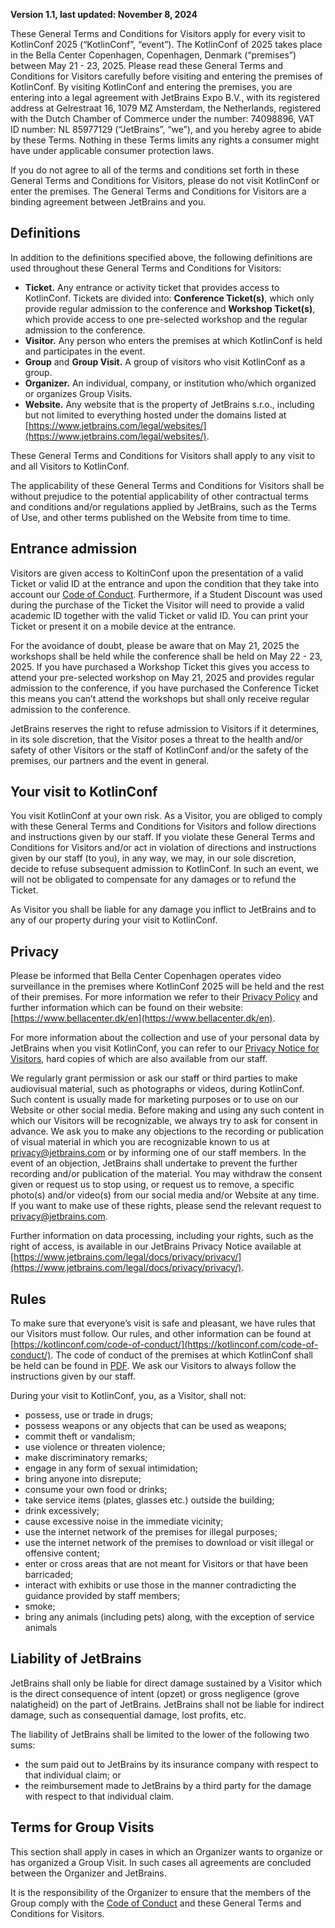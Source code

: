**Version 1.1, last updated: November 8, 2024**

These General Terms and Conditions for Visitors apply for every visit to KotlinConf 2025 (“KotlinConf”, “event”). The KotlinConf of 2025 takes place in the Bella Center Copenhagen, Copenhagen, Denmark (“premises”) between May 21 \- 23, 2025\. Please read these General Terms and Conditions for Visitors carefully before visiting and entering the premises of KotlinConf. By visiting KotlinConf and entering the premises, you are entering into a legal agreement with JetBrains Expo B.V., with its registered address at Gelrestraat 16, 1079 MZ Amsterdam, the Netherlands, registered with the Dutch Chamber of Commerce under the number: 74098896, VAT ID number: NL 85977129 (“JetBrains”, “we”), and you hereby agree to abide by these Terms. Nothing in these Terms limits any rights a consumer might have under applicable consumer protection laws.

If you do not agree to all of the terms and conditions set forth in these General Terms and Conditions for Visitors, please do not visit KotlinConf or enter the premises. The General Terms and Conditions for Visitors are a binding agreement between JetBrains and you.

## Definitions

In addition to the definitions specified above, the following definitions are used throughout these General Terms and Conditions for Visitors:

* **Ticket.** Any entrance or activity ticket that provides access to KotlinConf. Tickets are divided into: **Conference Ticket(s)**, which only provide regular admission to the conference and **Workshop Ticket(s)**, which provide access to one pre-selected workshop and the regular admission to the conference.
* **Visitor.** Any person who enters the premises at which KotlinConf is held and participates in the event.
* **Group** and **Group Visit.** A group of visitors who visit KotlinConf as a group.
* **Organizer.** An individual, company, or institution who/which organized or organizes Group Visits.
* **Website.** Any website that is the property of JetBrains s.r.o., including but not limited to everything hosted under the domains listed at [https://www.jetbrains.com/legal/websites/](https://www.jetbrains.com/legal/websites/).

These General Terms and Conditions for Visitors shall apply to any visit to and all Visitors to KotlinConf.

The applicability of these General Terms and Conditions for Visitors shall be without prejudice to the potential applicability of other contractual terms and conditions and/or regulations applied by JetBrains, such as the Terms of Use, and other terms published on the Website from time to time.

## Entrance admission

Visitors are given access to KoltinConf upon the presentation of a valid Ticket or valid ID at the entrance and upon the condition that they take into account our [Code of Conduct](code-of-conduct.md). Furthermore, if a Student Discount was used during the purchase of the Ticket the Visitor will need to provide a valid academic ID together with the valid Ticket or valid ID. You can print your Ticket or present it on a mobile device at the entrance.

For the avoidance of doubt, please be aware that on May 21, 2025 the workshops shall be held while the conference shall be held on May 22 \- 23, 2025\. If you have purchased a Workshop Ticket this gives you access to attend your pre-selected workshop on May 21, 2025 and provides regular admission to the conference, if you have purchased the Conference Ticket this means you can’t attend the workshops but shall only receive regular admission to the conference.

JetBrains reserves the right to refuse admission to Visitors if it determines, in its sole discretion, that the Visitor poses a threat to the health and/or safety of other Visitors or the staff of KotlinConf and/or the safety of the premises, our partners and the event in general.

## Your visit to KotlinConf

You visit KotlinConf at your own risk. As a Visitor, you are obliged to comply with these General Terms and Conditions for Visitors and follow directions and instructions given by our staff. If you violate these General Terms and Conditions for Visitors and/or act in violation of directions and instructions given by our staff (to you), in any way, we may, in our sole discretion, decide to refuse subsequent admission to KotlinConf. In such an event, we will not be obligated to compensate for any damages or to refund the Ticket.

As Visitor you shall be liable for any damage you inflict to JetBrains and to any of our property during your visit to KotlinConf.

## Privacy

Please be informed that Bella Center Copenhagen operates video surveillance in the premises where KotlinConf 2025 will be held and the rest of their premises. For more information we refer to their [Privacy Policy](https://www.bellagroup.dk/en/privacy) and further information which can be found on their website: [https://www.bellacenter.dk/en](https://www.bellacenter.dk/en).

For more information about the collection and use of your personal data by JetBrains when you visit KotlinConf, you can refer to our [Privacy Notice for Visitors](visitors-privacy-notice.md), hard copies of which are also available from our staff.

We regularly grant permission or ask our staff or third parties to make audiovisual material, such as photographs or videos, during KotlinConf. Such content is usually made for marketing purposes or to use on our Website or other social media. Before making and using any such content in which our Visitors will be recognizable, we always try to ask for consent in advance. We ask you to make any objections to the recording or publication of visual material in which you are recognizable known to us at privacy@jetbrains.com or by informing one of our staff members. In the event of an objection, JetBrains shall undertake to prevent the further recording and/or publication of the material. You may withdraw the consent given or request us to stop using, or request us to remove, a specific photo(s) and/or video(s) from our social media and/or Website at any time. If you want to make use of these rights, please send the relevant request to privacy@jetbrains.com.

Further information on data processing, including your rights, such as the right of access, is available in our JetBrains Privacy Notice available at [https://www.jetbrains.com/legal/docs/privacy/privacy/](https://www.jetbrains.com/legal/docs/privacy/privacy/).

## Rules

To make sure that everyone’s visit is safe and pleasant, we have rules that our Visitors must follow. Our rules, and other information can be found at [https://kotlinconf.com/code-of-conduct/](https://kotlinconf.com/code-of-conduct/). The code of conduct of the premises at which KotlinConf shall be held can be found in [PDF](https://kotlinconf.com/static/code-of-conduct-bella-center-4fff03fe89f93867c16aecd625be5ff9.pdf). We ask our Visitors to always follow the instructions given by our staff.

During your visit to KotlinConf, you, as a Visitor, shall not:

* possess, use or trade in drugs;
* possess weapons or any objects that can be used as weapons;
* commit theft or vandalism;
* use violence or threaten violence;
* make discriminatory remarks;
* engage in any form of sexual intimidation;
* bring anyone into disrepute;
* consume your own food or drinks;
* take service items (plates, glasses etc.) outside the building;
* drink excessively;
* cause excessive noise in the immediate vicinity;
* use the internet network of the premises for illegal purposes;
* use the internet network of the premises to download or visit illegal or offensive content;
* enter or cross areas that are not meant for Visitors or that have been barricaded;
* interact with exhibits or use those in the manner contradicting the guidance provided by staff members;
* smoke;
* bring any animals (including pets) along, with the exception of service animals

## Liability of JetBrains

JetBrains shall only be liable for direct damage sustained by a Visitor which is the direct consequence of intent (opzet) or gross negligence (grove nalatigheid) on the part of JetBrains. JetBrains shall not be liable for indirect damage, such as consequential damage, lost profits, etc.

The liability of JetBrains shall be limited to the lower of the following two sums:

* the sum paid out to JetBrains by its insurance company with respect to that individual claim; or
* the reimbursement made to JetBrains by a third party for the damage with respect to that individual claim.

## Terms for Group Visits

This section shall apply in cases in which an Organizer wants to organize or has organized a Group Visit. In such cases all agreements are concluded between the Organizer and JetBrains.

It is the responsibility of the Organizer to ensure that the members of the Group comply with the [Code of Conduct](code-of-conduct.md) and these General Terms and Conditions for Visitors.  
